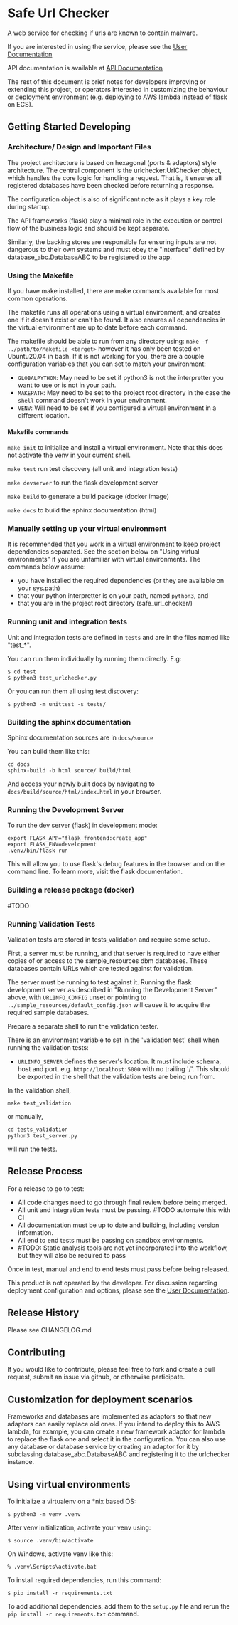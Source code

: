 # Safe Url Checker

A web service for checking if urls are known to contain malware.

If you are interested in using the service, please see the [User Documentation](http://urlinfo-project-safeurlchecker-docs-sphinx-4312lkj1234.s3-website.ca-central-1.amazonaws.com)

API documentation is available at [API Documentation](http://urlinfo-project-safeurlchecker-docs-sphinx-4312lkj1234.s3-website.ca-central-1.amazonaws.com/#api-documentation)

The rest of this document is brief notes for developers improving or extending this project, or operators interested in customizing the behaviour or deployment environment (e.g. deploying to AWS lambda instead of flask on ECS).

## Getting Started Developing
### Architecture/ Design and Important Files
The project architecture is based on hexagonal (ports & adaptors) style architecture.
The central component is the urlchecker.UrlChecker object, which handles the core logic for handling a request.
That is, it ensures all registered databases have been checked before returning a response.

The configuration object is also of significant note as it plays a key role during startup.

The API frameworks (flask) play a minimal role in the execution or control flow of the business logic and should be kept separate.

Similarly, the backing stores are responsible for ensuring inputs are not dangerous to their own systems and must obey the "interface" defined by database_abc.DatabaseABC to be registered to the app.

### Using the Makefile
If you have make installed, there are make commands available for most common operations.

The makefile runs all operations using a virtual environment, and creates one if it doesn't exist or can't be found.
It also ensures all dependencies in the virtual environment are up to date before each command.

The makefile should be able to run from any directory using:
`make -f ../path/to/Makefile <target>`
however it has only been tested on Ubuntu20.04 in bash. If it is not working for you, there 
are a couple configuration variables that you can set to match your environment:
- `GLOBALPYTHON`: May need to be set if python3 is not the interpretter you want to use or is not in your path.
- `MAKEPATH`: May need to be set to the project root directory in the case the `shell` command doesn't work in your environment.
- `VENV`: Will need to be set if you configured a virtual environment in a different location.

#### Makefile commands
`make init` to initialize and install a virtual environment. 
Note that this does not activate the venv in your current shell. 

`make test` run test discovery (all unit and integration tests)

`make devserver` to run the flask development server

`make build` to generate a build package (docker image)

`make docs` to build the sphinx documentation (html)

### Manually setting up your virtual environment
It is recommended that you work in a virtual environment to keep project dependencies separated.
See the section below on "Using virtual environments" if you are unfamiliar with virtual environments.
The commands below assume:
- you have installed the required dependencies (or they are available on your sys.path)
- that your python interpretter is on your path, named `python3`, and
- that you are in the project root directory (safe_url_checker/)

### Running unit and integration tests
Unit and integration tests are defined in `tests` and are in the files named like "test_*".

You can run them individually by running them directly. E.g:
```
$ cd test
$ python3 test_urlchecker.py
```

Or you can run them all using test discovery:
```
$ python3 -m unittest -s tests/
```

### Building the sphinx documentation
Sphinx documentation sources are in `docs/source`

You can build them like this:
```
cd docs
sphinx-build -b html source/ build/html
```

And access your newly built docs by navigating to 
`docs/build/source/html/index.html` in your browser.

### Running the Development Server
To run the dev server (flask) in development mode:

```
export FLASK_APP="flask_frontend:create_app"
export FLASK_ENV=development
.venv/bin/flask run
```

This will allow you to use flask's debug features in the browser and on the command line.
To learn more, visit the flask documentation.

### Building a release package (docker)
#TODO

### Running Validation Tests
Validation tests are stored in tests_validation and require some setup.

First, a server must be running, and that server is required to have either copies of or access to the sample_resources dbm databases. These databases contain URLs which are tested against for validation.

The server must be running to test against it. Running the flask development server as described in 
"Running the Development Server" above, with `URLINFO_CONFIG` unset or pointing to 
`../sample_resources/default_config.json` will cause it to acquire the required sample databases.

Prepare a separate shell to run the validation tester.

There is an environment variable to set in the 'validation test' shell when running the validation tests:

   - `URLINFO_SERVER` defines the server's location. It must include schema, host and port. e.g. `http://localhost:5000` with no trailing '/'. This should be exported in the shell that the validation tests are being run from.

In the validation shell, 

```make test_validation``` 

or manually,

```
cd tests_validation
python3 test_server.py
```

will run the tests.



## Release Process
For a release to go to test:
- All code changes need to go through final review before being merged.
- All unit and integration tests must be passing. #TODO automate this with CI
- All documentation must be up to date and building, including version information.
- All end to end tests must be passing on sandbox environments.
- #TODO: Static analysis tools are not yet incorporated into the workflow, but they will also be required to pass

Once in test, manual and end to end tests must pass before being released.

This product is not operated by the developer. For discussion regarding deployment
configuration and options, please see the [User Documentation](http://urlinfo-project-safeurlchecker-docs-sphinx-4312lkj1234.s3-website.ca-central-1.amazonaws.com/).


## Release History
Please see CHANGELOG.md

## Contributing
If you would like to contribute, please feel free to fork and create a pull request, submit an issue via github, or otherwise participate.

## Customization for deployment scenarios
Frameworks and databases are implemented as adaptors so that new adaptors can easily replace old ones.
If you intend to deploy this to AWS lambda, for example, you can create a new framework adaptor for lambda 
to replace the flask one and select it in the configuration.
You can also use any database or database service by creating an adaptor for it by subclassing database_abc.DatabaseABC and registering it to the urlchecker instance.

## Using virtual environments

To initialize a virtualenv on a *nix based OS:

```
$ python3 -m venv .venv
```

After venv initialization, activate your venv using:

```
$ source .venv/bin/activate
```

On Windows, activate venv like this:

```
% .venv\Scripts\activate.bat
```

To install required dependencies, run this command:

```
$ pip install -r requirements.txt
```

To add additional dependencies, add them to the `setup.py` file and 
rerun the `pip install -r requirements.txt` command.
